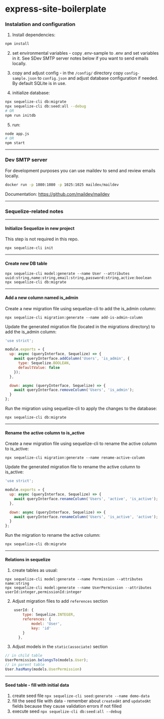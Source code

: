 # express-site-boilerplate

### Instalation and configuration

1. Install dependencies: 
```bash
npm install
```

2. set environmental variables - copy .env-sample to .env and set variables in it. See SDev SMTP server notes below if you want to send emails locally.

3. copy and adjust config - in the `/config/` directory copy `config-sample.json` to `config.json` and adjust database configuration if needed. By default SQLite is in use. 

4. initialize database:

```bash
npx sequelize-cli db:migrate
npx sequelize-cli db:seed:all --debug
# OR
npm run initdb
```

5. run:

```bash
node app.js
# OR
npm start
```

---

### Dev SMTP server

For development purposes you can use maildev to send and review emails locally. 

```bash
docker run -p 1080:1080 -p 1025:1025 maildev/maildev
```

Documentation: https://github.com/maildev/maildev

---

### Sequelize-related notes

---
#### Initialize Sequelize in new project

This step is not required in this repo.

```shell
npx sequelize-cli init
```

---
#### Create new DB table

```shell
npx sequelize-cli model:generate --name User --attributes uuid:string,name:string,email:string,password:string,active:boolean
npx sequelize-cli db:migrate
```

---
#### Add a new column named is_admin 

Create a new migration file using sequelize-cli to add the is_admin column:

```shell
npx sequelize-cli migration:generate --name add-is-admin-column
```

Update the generated migration file (located in the migrations directory) to add the is_admin column:

```js
'use strict';

module.exports = {
  up: async (queryInterface, Sequelize) => {
    await queryInterface.addColumn('Users', 'is_admin', {
      type: Sequelize.BOOLEAN,
      defaultValue: false
    });
  },

  down: async (queryInterface, Sequelize) => {
    await queryInterface.removeColumn('Users', 'is_admin');
  }
};
```

Run the migration using sequelize-cli to apply the changes to the database:

```shell
npx sequelize-cli db:migrate
```

---
#### Rename the active column to is_active

Create a new migration file using sequelize-cli to rename the active column to is_active:

```shell
npx sequelize-cli migration:generate --name rename-active-column
```

Update the generated migration file to rename the active column to is_active:

```js
'use strict';

module.exports = {
  up: async (queryInterface, Sequelize) => {
    await queryInterface.renameColumn('Users', 'active', 'is_active');
  },

  down: async (queryInterface, Sequelize) => {
    await queryInterface.renameColumn('Users', 'is_active', 'active');
  }
};
```

Run the migration to rename the active column:

```shell
npx sequelize-cli db:migrate
```

---
#### Relations in sequelize

1. create tables as usual:
```shell
npx sequelize-cli model:generate --name Permission --attributes name:string
npx sequelize-cli model:generate --name UserPermission --attributes userId:integer,permissionId:integer
```
2. Adjust migration files to add `references` section
```js
    userId: {
        type: Sequelize.INTEGER,
        references: {
            model: 'User',
            key: 'id'
        }
      },
```
3. Adjust models in the `static(associate)` section
```js
// in child table
UserPermission.belongsTo(models.User);
// in parent table
User.hasMany(models.UserPermission)
```

---
#### Seed table - fill with initial data

1. create seed file `npx sequelize-cli seed:generate --name demo-data`
2. fill the seed file with data - remember about `createdAt` and `updatedAt` fields because they cause validation errors if not filled
3. execute seed `npx sequelize-cli db:seed:all --debug`